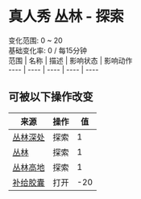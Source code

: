 # 真人秀 丛林 - 探索  
变化范围: 0 ~ 20  
基础变化率: 0 / 每15分钟  
范围  |  名称  |  描述  |  影响状态  |  影响动作  
----  |  ----  |  ----  |  ----  |  ----  
## 可被以下操作改变  
来源  |  操作  |  值  
----  |  ----  |  ----  
[丛林深处](DeepJungle.md)  |  探索  |  1  
[丛林](Jungle.md)  |  探索  |  1  
[丛林高地](JungleHighlands.md)  |  探索  |  1  
[补给胶囊](TV_SupplyCapsule.md)  |  打开  |  -20  
